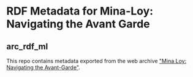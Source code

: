 # RDF Metadata for Mina-Loy: Navigating the Avant Garde

## arc_rdf_ml

This repo contains metadata exported from the web archive ["Mina Loy: Navigating the Avant-Garde"](https://mina-loy.com/). 
